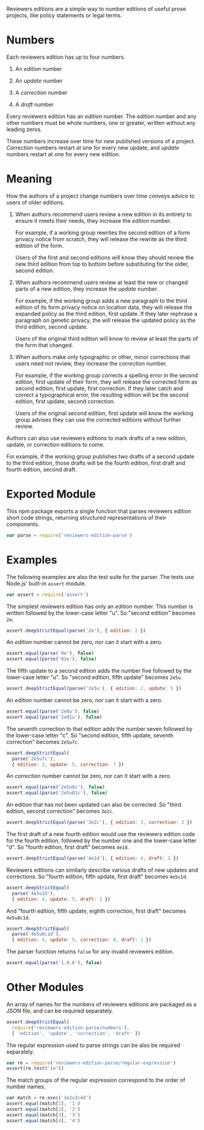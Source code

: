 Reviewers editions are a simple way to number editions of useful prose
projects, like policy statements or legal terms.

# Numbers

Each reviewers edition has up to four numbers.

1. An _edition_ number

2. An _update_ number

3. A _correction_ number

4. A _draft_ number

Every reviewers edition has an _edition_ number. The _edition_ number
and any other numbers must be whole numbers, one or greater, written
without any leading zeros.

These numbers increase over time for new published versions of a
project. _Correction_ numbers restart at one for every new update, and
_update_ numbers restart at one for every new edition.

# Meaning

How the authors of a project change numbers over time conveys advice to
users of older editions.

1. When authors recommend users review a new edition in its entirety to
   ensure it meets their needs, they increase the _edition_ number.

   For example, if a working group rewrites the second edition of a
   form privacy notice from scratch, they will release the rewrite as
   the third edition of the form.

   Users of the first and second editions will know they should review
   the new third edition from top to bottom before substituting for the
   older, second edition.

2. When authors recommend users review at least the new or changed parts
   of a new edition, they increase the _update_ number.

   For example, if the working group adds a new paragraph to the third
   edition of its form privacy notice on location data, they will
   release the expanded policy as the third edition, first update. If
   they later rephrase a paragraph on genetic privacy, the will release
   the updated policy as the third edition, second update.

   Users of the original third edition will know to review at least the
   parts of the form that changed.

4. When authors make only typographic or other, minor corrections that
   users need not review, they increase the _correction_ number.

   For example, if the working group corrects a spelling error in the
   second edition, first update of their form, they will release the
   corrected form as second edition, first update, first correction. If
   they later catch and correct a typographical error, the resulting
   edition will be the second edition, first update, second correction.

   Users of the original second edition, first update will know the
   working group advises they can use the corrected editions without
   further review.

Authors can also use reviewers editions to mark drafts of a new edition,
update, or correction editions to come.

For example, if the working group publishes two drafts of a second
update to the third edition, those drafts will be the fourth edition,
first draft and fourth edition, second draft.

# Exported Module

This npm package exports a single function that parses reviewers edition
short code strings, returning structured representations of their
components.

```javascript
var parse = require('reviewers-edition-parse')
```

# Examples

The following examples are also the test suite for the parser. The tests
use Node.js' built-in `assert` module.

```javascript
var assert = require('assert')
```

The simplest reviewers edition has only an _edition_ number. This number
is written followed by the lower-case letter "u". So "second edition"
becomes `2e`:

```javascript
assert.deepStrictEqual(parse('2e'), { edition: 2 })
```

An _edition_ number cannot be zero, nor can it start with a zero.

```javascript
assert.equal(parse('0e'), false)
assert.equal(parse('01e'), false)
```

The fifth update to a second edition adds the number five followed by
the lower-case letter "u". So "second edition, fifth update" becomes
`2e5u`.

```javascript
assert.deepStrictEqual(parse('2e5u'), { edition: 2, update: 5 })
```

An _edition_ number cannot be zero, nor can it start with a zero.

```javascript
assert.equal(parse('2e0u'), false)
assert.equal(parse('2e01u'), false)
```

The seventh correction to that edition adds the number seven followed
by the lower-case letter "c". So "second edition, fifth update, seventh
correction" becomes `2e5u7c`.

```javascript
assert.deepStrictEqual(
  parse('2e5u7c'),
  { edition: 2, update: 5, correction: 7 })
```

An _correction_ number cannot be zero, nor can it start with a zero.

```javascript
assert.equal(parse('2e5u0c'), false)
assert.equal(parse('2e5u01c'), false)
```

An edition that has not been updated can also be corrected. So "third
edition, second correction" becomes `3e2c`.

```javascript
assert.deepStrictEqual(parse('3e2c'), { edition: 3, correction: 2 })
```

The first draft of a new fourth edition would use the reviewers edition
code for the fourth edition, followed by the number one and the
lower-case letter "d". So "fourth edition, first draft" becomes `4e1d`.

```javascript
assert.deepStrictEqual(parse('4e1d'), { edition: 4, draft: 1 })
```

Reviewers editions can similarly describe various drafts of new updates
and corrections. So "fourth edition, fifth update, first draft" becomes
`4e5u1d`.

```javascript
assert.deepStrictEqual(
  parse('4e5u1d'),
  { edition: 4, update: 5, draft: 1 })
```

And "fourth edition, fifth update, eighth correction, first draft"
becomes `4e5u8c1d`.

```javascript
assert.deepStrictEqual(
  parse('4e5u8c1d'),
  { edition: 4, update: 5, correction: 8, draft: 1 })
```

The parser function returns `false` for any invalid reviewers edition.

```javascript
assert.equal(parse('1.0.0'), false)
```

# Other Modules

An array of names for the numbers of reviewers editions are packaged as
a JSON file, and can be required separately.

```javascript
assert.deepStrictEqual(
  require('reviewers-edition-parse/numbers'),
  [ 'edition', 'update', 'correction', 'draft' ])
```

The regular expression used to parse strings can be also be required
separately.

```javascript
var re = require('reviewers-edition-parse/regular-expression')
assert(re.test('1e'))
```

The match groups of the regular expression correspond to the order of
number names.

```javascript
var match = re.exec('1e2u3c4d')
assert.equal(match[1], '1')
assert.equal(match[2], '2')
assert.equal(match[3], '3')
assert.equal(match[4], '4')
```

